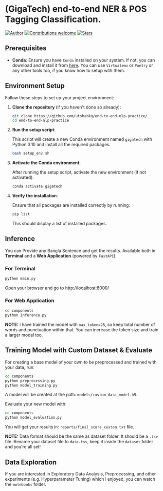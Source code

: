 # (GigaTech) end-to-end NER & POS Tagging Classification.

[![Author](https://img.shields.io/badge/author-utshabkg-red)](https://github.com/utshabkg/)
[![Contributions welcome](https://img.shields.io/badge/contributions-welcome-blue.svg?style=flat)](https://github.com/utshabkg/end-to-end-nlp-practice/)
[![Stars](https://img.shields.io/github/stars/utshabkg/end-to-end-nlp-practice?style=social)](https://github.com/utshabkg/end-to-end-nlp-practice/stargazers)

## Prerequisites

- **Conda**: Ensure you have `Conda` installed on your system. If not, you can download and install it from [here](https://docs.conda.io/projects/conda/en/latest/user-guide/install/index.html). You can use `Virtualenv` or `Poetry` or any other tools too, if you know how to setup with them.

## Environment Setup

Follow these steps to set up your project environment:

1. **Clone the repository** (if you haven't done so already):

   ```bash
   git clone https://github.com/utshabkg/end-to-end-nlp-practice/
   cd end-to-end-nlp-practice
   ```

2. **Run the setup script**:

   This script will create a new Conda environment named `gigatech` with Python 3.10 and install all the required packages.

   ```bash
   bash setup_env.sh
   ```

3. **Activate the Conda environment**:

   After running the setup script, activate the new environment (if not activated):

   ```bash
   conda activate gigatech
   ```

4. **Verify the installation**:

   Ensure that all packages are installed correctly by running:

   ```bash
   pip list
   ```

   This should display a list of installed packages.

## Inference

You can Provide any Bangla Sentence and get the results. Available both in **Terminal** and a **Web Application** (powered by `FastAPI`)

### For Terminal

```bash
python main.py
```

Open your browser and go to http://localhost:8000/

### For Web Application

```bash
cd components
python inference.py
```

**NOTE:** I have trained the model with `max_token=25`, so keep total number of words and punctuation within that. You can increase the token size and train a larger model too.

## Training Model with Custom Dataset & Evaluate

For creating a base model of your own to be preprocessed and trained with your data, run:

```bash
cd components
python preprocessing.py
python model_training.py
```

A model will be created at the path: `models/custom_data_model.h5`.

Evaluate your new model with:

```bash
cd components
python model_evaluation.py
```

You will get your results in: `reports/final_score_custom.txt` file.

**NOTE:** Data format should be the same as dataset folder. It should be a `.tsv` file. Rename your dataset file to `data.tsv`, keep it inside the `dataset` folder and you're all set!

## Data Exploration

If you are interested in Exploratory Data Analysis, Preprocessing, and other experiments (e.g. Hyperparameter Tuning) which I enjoyed, you can watch the `notebooks` folder.
